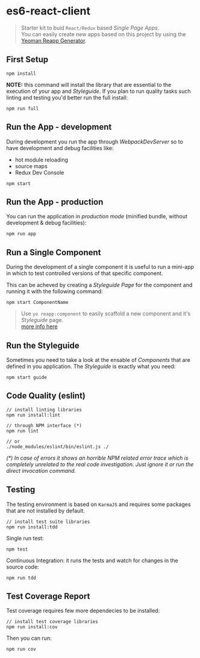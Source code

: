 # es6-react-client

> Starter kit to buid `React/Redux` based _Single Page Apps_.  
> You can easily create new apps based on this project by using the
> [Yeoman Reapp Generator](https://github.com/marcopeg/generator-reapp).

## First Setup

```
npm install
```
    
**NOTE:** this command will install the library that are essential to the execution of your app and _Styleguide_. If you plan to run quality tasks such linting and testing you'd better run the full install:

```
npm run full
```

## Run the App - development

During development you run the app through _WebpackDevServer_ so to have development and debug facilities like:

- hot module reloading
- source maps
- Redux Dev Console

```
npm start
```

## Run the App - production

You can run the application in _production mode_ (minified bundle, without development & debug facilities):
    
```
npm run app
```

## Run a Single Component

During the development of a single component it is useful to run a mini-app in which to test controlled versions of that specific component.

This can be acheved by creating a _Styleguide Page_ for the component and running it with the following command:

```
npm start ComponentName
```

> Use `yo reapp:component` to easily scaffold a new component and it's _Styleguide_ page.  
> [more info here](https://github.com/marcopeg/generator-reapp)

## Run the Styleguide

Sometimes you need to take a look at the ensable of _Components_ that are defined in you application. The _Styleguide_ is exactly what you need:

```
npm start guide
```


## Code Quality (eslint)

```
// install linting libraries
npm run install:lint

// through NPM interface (*)
npm run lint
    
// or
./node_modules/eslint/bin/eslint.js ./
```

_(*) In case of errors it shows an horrible NPM related error trace which is completely unrelated to the real code investigation. Just ignore it or run the direct invocation command._

## Testing

The testing environment is based on `KarmaJS` and requires some packages that are not installed by default.

```
// install test suite libraries
npm run install:tdd
```

Single run test:

```
npm test
```

Continuous Integration: it runs the tests and watch for changes in the source code:

```
npm run tdd
```

## Test Coverage Report

Test coverage requires few more dependecies to be installed:

```
// install test coverage libraries
npm run install:cov
```

Then you can run:

```
npm run cov
```



